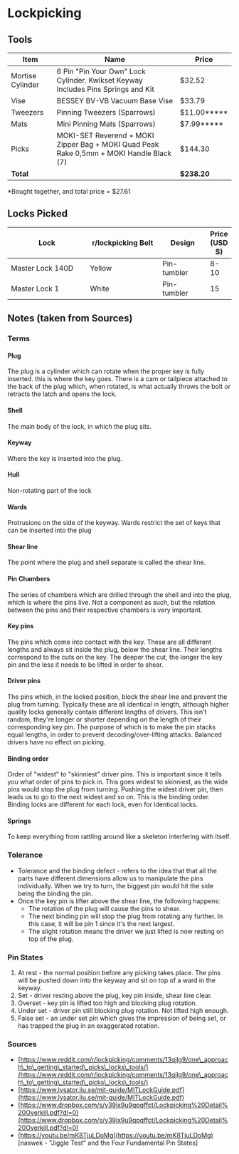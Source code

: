 # Lockpicking

## Tools

| Item             | Name                                                                                    | Price        |
| ---------------- | --------------------------------------------------------------------------------------- | ------------ |
| Mortise Cylinder | 6 Pin "Pin Your Own" Lock Cylinder. Kwikset Keyway Includes Pins Springs and Kit        | $32.52       |
| Vise             | BESSEY BV-VB Vacuum Base Vise                                                           | $33.79       |
| Tweezers         | Pinning Tweezers (Sparrows)                                                             | $11.00**\*** |
| Mats             | Mini Pinning Mats (Sparrows)                                                            | $7.99**\***  |
| Picks            | MOKI-SET Reverend + MOKI Zipper Bag + MOKI Quad Peak Rake 0,5mm + MOKI Handle Black (7) | $144.30      |
| **Total**        |                                                                                         | **$238.20**  |

\*Bought together, and total price = $27.61

## Locks Picked

<table><thead><tr><th width="287">Lock</th><th width="198">r/lockpicking Belt</th><th width="130">Design</th><th>Price (USD $)</th></tr></thead><tbody><tr><td>Master Lock 140D </td><td>Yellow</td><td>Pin-tumbler</td><td>8-10</td></tr><tr><td>Master Lock 1 </td><td>White</td><td>Pin-tumbler</td><td>15</td></tr></tbody></table>

## Notes (taken from Sources)

### Terms

#### Plug

The plug is a cylinder which can rotate when the proper key is fully inserted. this is where the key goes. There is a cam or tailpiece attached to the back of the plug which, when rotated, is what actually throws the bolt or retracts the latch and opens the lock.

#### Shell

The main body of the lock, in which the plug sits.

#### Keyway

Where the key is inserted into the plug.

#### Hull

Non-rotating part of the lock

#### Wards

Protrusions on the side of the keyway. Wards restrict the set of keys that can be inserted into the plug

#### Shear line

The point where the plug and shell separate is called the shear line.

#### Pin Chambers

The series of chambers which are drilled through the shell and into the plug, which is where the pins live. Not a component as such, but the relation between the pins and their respective chambers is very important.

#### Key pins

The pins which come into contact with the key. These are all different lengths and always sit inside the plug, below the shear line. Their lengths correspond to the cuts on the key. The deeper the cut, the longer the key pin and the less it needs to be lifted in order to shear.

#### Driver pins

The pins which, in the locked position, block the shear line and prevent the plug from turning. Typically these are all identical in length, although higher quality locks generally contain different lengths of drivers. This isn't random, they're longer or shorter depending on the length of their corresponding key pin. The purpose of which is to make the pin stacks equal lengths, in order to prevent decoding/over-lifting attacks. Balanced drivers have no effect on picking.

#### Binding order

Order of "widest" to "skinniest" driver pins. This is important since it tells you what order of pins to pick in. This goes widest to skinniest, as the wide pins would stop the plug from turning. Pushing the widest driver pin, then leads us to go to the next widest and so on. This is the binding order. Binding locks are different for each lock, even for identical locks.

#### Springs

To keep everything from rattling around like a skeleton interfering with itself.

### Tolerance

* Tolerance and the binding defect - refers to the idea that that all the parts have different dimensions allow us to manipulate the pins individually. When we try to turn, the biggest pin would hit the side being the binding the pin.
* Once the key pin is lifter above the shear line, the following happens:
  * The rotation of the plug will cause the pins to shear.
  * The next binding pin will stop the plug from rotating any further. In this case, it will be pin 1 since it's the next largest.
  * The slight rotation means the driver we just lifted is now resting on top of the plug.

### Pin States

1. At rest - the normal position before any picking takes place. The pins will be pushed down into the keyway and sit on top of a ward in the keyway.
2. Set - driver resting above the plug, key pin inside, shear line clear.
3. Overset - key pin is lifted too high and blocking plug rotation.
4. Under set - driver pin still blocking plug rotation. Not lifted high enough.
5. False set - an under set pin which gives the impression of being set, or has trapped the plug in an exaggerated rotation.&#x20;

### Sources

* [https://www.reddit.com/r/lockpicking/comments/13qjlg9/one\_approach\_to\_getting\_started\_picks\_locks\_tools/](https://www.reddit.com/r/lockpicking/comments/13qjlg9/one\_approach\_to\_getting\_started\_picks\_locks\_tools/)
* [https://www.lysator.liu.se/mit-guide/MITLockGuide.pdf](https://www.lysator.liu.se/mit-guide/MITLockGuide.pdf)
* [https://www.dropbox.com/s/y39ix9u9qpqffct/Lockpicking%20Detail%20Overkill.pdf?dl=0](https://www.dropbox.com/s/y39ix9u9qpqffct/Lockpicking%20Detail%20Overkill.pdf?dl=0)
* [https://youtu.be/mK8TjuLDoMg](https://youtu.be/mK8TjuLDoMg) \[naswek - "Jiggle Test" and the Four Fundamental Pin States]

